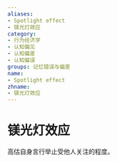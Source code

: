 ```yaml
---
aliases:
- Spotlight effect
- 镁光灯效应
category:
- 行为经济学
- 认知偏见
- 认知偏差
- 认知偏误
groups: 记忆错误与偏差
name:
- Spotlight effect
zhname:
- 镁光灯效应
---
```


# 镁光灯效应

高估自身言行举止受他人关注的程度。
